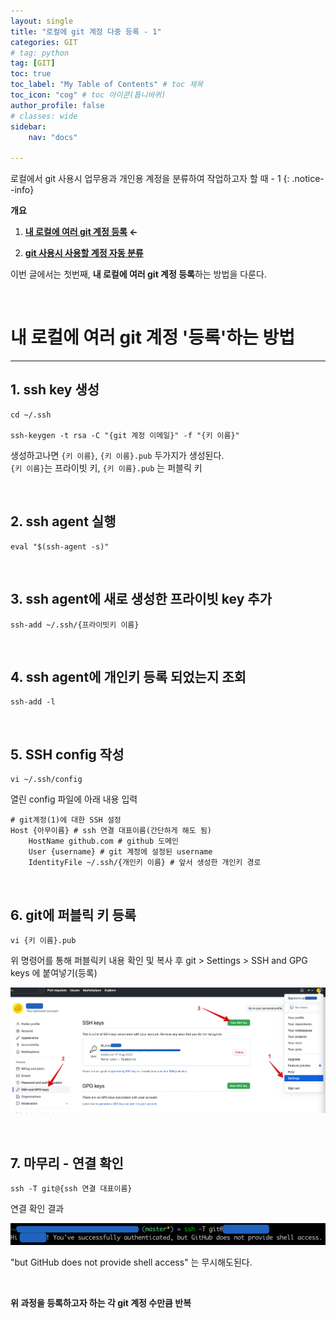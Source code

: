 ```yaml
---
layout: single
title: "로컬에 git 계정 다중 등록 - 1"
categories: GIT
# tag: python
tag: [GIT]
toc: true
toc_label: "My Table of Contents" # toc 제목
toc_icon: "cog" # toc 아이콘(톱니바퀴)
author_profile: false
# classes: wide
sidebar:
    nav: "docs"

---
```


로컬에서 git 사용시 업무용과 개인용 계정을 분류하여 작업하고자 할 때 - 1
{: .notice--info}

**개요**

1. **<u>내 로컬에 여러 git 계정 등록</u> ←**

2. **[git 사용시 사용할 계정 자동 분류](http://localhost:4000/git/git-multiple-account-2/)**

이번 글에서는 첫번째, **내 로컬에 여러 git 계정 등록**하는 방법을 다룬다.

<br>

# 내 로컬에 여러 git 계정 '등록'하는 방법

---



## 1. ssh key 생성

```shell
cd ~/.ssh

ssh-keygen -t rsa -C "{git 계정 이메일}" -f "{키 이름}"
```

생성하고나면 `{키 이름}`, `{키 이름}.pub` 두가지가 생성된다.  
 `{키 이름}`는 프라이빗 키, `{키 이름}.pub` 는 퍼블릭 키

<br>

## 2. ssh agent 실행

```shell
eval "$(ssh-agent -s)"
```

<br>

## 3. ssh agent에 새로 생성한 프라이빗 key 추가

```shell
ssh-add ~/.ssh/{프라이빗키 이름}
```

<br>

## 4. ssh agent에 개인키 등록 되었는지 조회

```shell
ssh-add -l
```

<br>

## 5. SSH config 작성

```shell
vi ~/.ssh/config
```

열린 config 파일에 아래 내용 입력

```shell
# git계정(1)에 대한 SSH 설정
Host {아무이름} # ssh 연결 대표이름(간단하게 해도 됨)
    HostName github.com # github 도메인
    User {username} # git 계정에 설정된 username
    IdentityFile ~/.ssh/{개인키 이름} # 앞서 생성한 개인키 경로
```

<br>

## 6. git에 퍼블릭 키 등록

```shell
vi {키 이름}.pub
```

위 명령어를 통해 퍼블릭키 내용 확인 및 복사 후  git > Settings > SSH and GPG keys 에 붙여넣기(등록)

![image-20220820001049182](../../images/2022-08-19-git-multiple-account/image-20220820001049182.png)

<br>

## 7. 마무리 - 연결 확인

```shell
ssh -T git@{ssh 연결 대표이름}
```

연결 확인 결과

![image-20220821165944307](../../images/2022-08-19-git-multiple-account/image-20220821165944307.png)

"but GitHub does not provide shell access" 는 무시해도된다.

<br>

**위 과정을 등록하고자 하는 각 git 계정 수만큼 반복**